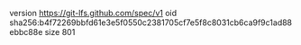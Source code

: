 version https://git-lfs.github.com/spec/v1
oid sha256:b4f72269bbfd61e3e5f0550c2381705cf7e5f8c8031cb6ca9f9c1ad88ebbc88e
size 801
